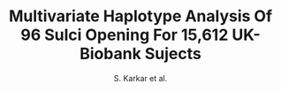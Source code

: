 ---
cat: gaia
subcat: brainomics
bestof: false
author: S. Karkar et al.
title: Multivariate Haplotype Analysis Of 96 Sulci Opening For 15,612 UK-Biobank Sujects
year: 2019
type: inproceedings
doi: 10.1109/ISBI.2019.8759497
booktitle: 2019 IEEE 16th International Symposium on Biomedical Imaging (ISBI 2019)
---